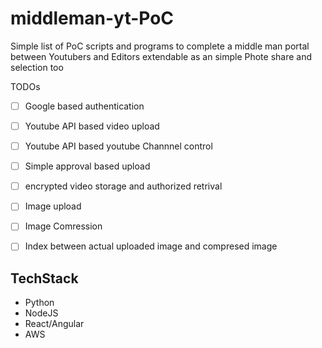 # middleman-yt-PoC

Simple list of PoC scripts and programs to complete a middle man portal between Youtubers and Editors
extendable as an simple Phote share and selection too

TODOs

- [ ] Google based authentication
- [ ] Youtube API based video upload
- [ ] Youtube API based youtube Channnel control
- [ ] Simple approval based upload
- [ ] encrypted video storage and authorized retrival
- [ ] Image upload
- [ ] Image Comression
- [ ] Index between actual uploaded image and compresed image


## TechStack
- Python
- NodeJS
- React/Angular
- AWS
